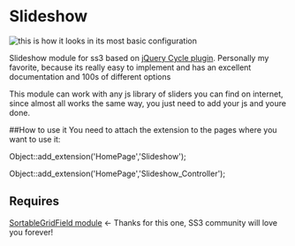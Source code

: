 # Slideshow

![this is how it looks in its most basic configuration](https://img.skitch.com/20120904-ecbtkh24gk78qe1yicmebkcwj4.png)

Slideshow module for ss3 based on [jQuery Cycle plugin](http://jquery.malsup.com/cycle/). Personally my favorite, because its really easy to implement and has an excellent documentation and 100s of different options

This module can work with any js library of sliders you can find on internet, since almost all works the same way, you just need to add your js and youre done.

##How to use it
You need to attach the extension to the pages where you want to use it:

Object::add_extension('HomePage','Slideshow');

Object::add_extension('HomePage','Slideshow_Controller');

## Requires
[SortableGridField module](https://github.com/UndefinedOffset/SortableGridField) <- Thanks for this one, SS3 community will love you forever!